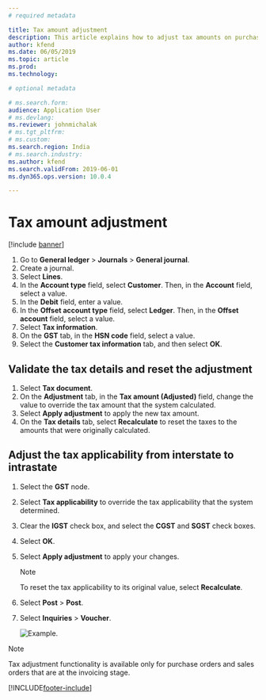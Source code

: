 ```yaml
---
# required metadata

title: Tax amount adjustment
description: This article explains how to adjust tax amounts on purchase and sales orders during invoicing.
author: kfend
ms.date: 06/05/2019
ms.topic: article
ms.prod: 
ms.technology: 

# optional metadata

# ms.search.form: 
audience: Application User
# ms.devlang: 
ms.reviewer: johnmichalak
# ms.tgt_pltfrm: 
# ms.custom: 
ms.search.region: India
# ms.search.industry: 
ms.author: kfend
ms.search.validFrom: 2019-06-01
ms.dyn365.ops.version: 10.0.4

---
```


# Tax amount adjustment

[!include [banner](../../includes/banner.md)]

1. Go to **General ledger** \> **Journals** \> **General journal**.
2. Create a journal.
3. Select **Lines**.
4. In the **Account type** field, select **Customer**. Then, in the **Account** field, select a value.
5. In the **Debit** field, enter a value.
6. In the **Offset account type** field, select **Ledger**. Then, in the **Offset account** field, select a value.
7. Select **Tax information**.
8. On the **GST** tab, in the **HSN code** field, select a value.
9. Select the **Customer tax information** tab, and then select **OK**.

## Validate the tax details and reset the adjustment

1. Select **Tax document**.
2. On the **Adjustment** tab, in the **Tax amount (Adjusted)** field, change the value to override the tax amount that the system calculated.
3. Select **Apply adjustment** to apply the new tax amount.
4. On the **Tax details** tab, select **Recalculate** to reset the taxes to the amounts that were originally calculated.

## Adjust the tax applicability from interstate to intrastate

1. Select the **GST** node.
2. Select **Tax applicability** to override the tax applicability that the system determined.
3. Clear the **IGST** check box, and select the **CGST** and **SGST** check boxes.
4. Select **OK**.
5. Select **Apply adjustment** to apply your changes.

    > [!NOTE]
    > To reset the tax applicability to its original value, select **Recalculate**.

6. Select **Post** \> **Post**.
7. Select **Inquiries** \> **Voucher**.

    ![Example.](../media/Annotation-2019-05-21-142658.png)

> [!NOTE]
> Tax adjustment functionality is available only for purchase orders and sales orders that are at the invoicing stage.


[!INCLUDE[footer-include](../../../includes/footer-banner.md)]